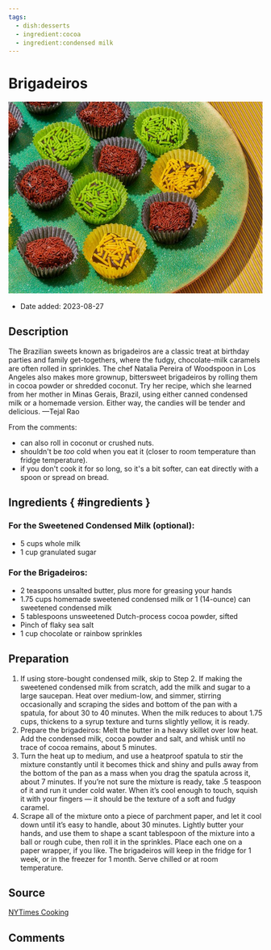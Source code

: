 ```yaml
---
tags:
  - dish:desserts
  - ingredient:cocoa
  - ingredient:condensed milk
---
```

# Brigadeiros

![Recipe picture](../images/brigadeiros-0.png)

- Date added: 2023-08-27

## Description

The Brazilian sweets known as brigadeiros are a classic treat at birthday parties and family get-togethers, where the fudgy, chocolate-milk caramels are often rolled in sprinkles. The chef Natalia Pereira of Woodspoon in Los Angeles also makes more grownup, bittersweet brigadeiros by rolling them in cocoa powder or shredded coconut. Try her recipe, which she learned from her mother in Minas Gerais, Brazil, using either canned condensed milk or a homemade version. Either way, the candies will be tender and delicious. —Tejal Rao

From the comments: 

- can also roll in coconut or crushed nuts.
- shouldn't be *too* cold when you eat it (closer to room temperature than fridge temperature).
- if you don't cook it for so long, so it's a bit softer, can eat directly with a spoon or spread on bread.

## Ingredients { #ingredients }

### For the Sweetened Condensed Milk (optional):

- 5 cups whole milk
- 1 cup granulated sugar

### For the Brigadeiros:

- 2 teaspoons unsalted butter, plus more for greasing your hands
- 1.75 cups homemade sweetened condensed milk or 1 (14-ounce) can sweetened condensed milk
- 5 tablespoons unsweetened Dutch-process cocoa powder, sifted
- Pinch of flaky sea salt
- 1 cup chocolate or rainbow sprinkles

## Preparation

1. If using store-bought condensed milk, skip to Step 2. If making the sweetened condensed milk from scratch, add the milk and sugar to a large saucepan. Heat over medium-low, and simmer, stirring occasionally and scraping the sides and bottom of the pan with a spatula, for about 30 to 40 minutes. When the milk reduces to about 1.75 cups, thickens to a syrup texture and turns slightly yellow, it is ready.
2. Prepare the brigadeiros: Melt the butter in a heavy skillet over low heat. Add the condensed milk, cocoa powder and salt, and whisk until no trace of cocoa remains, about 5 minutes.
3. Turn the heat up to medium, and use a heatproof spatula to stir the mixture constantly until it becomes thick and shiny and pulls away from the bottom of the pan as a mass when you drag the spatula across it, about 7 minutes. If you’re not sure the mixture is ready, take .5 teaspoon of it and run it under cold water. When it’s cool enough to touch, squish it with your fingers — it should be the texture of a soft and fudgy caramel.
4. Scrape all of the mixture onto a piece of parchment paper, and let it cool down until it’s easy to handle, about 30 minutes. Lightly butter your hands, and use them to shape a scant tablespoon of the mixture into a ball or rough cube, then roll it in the sprinkles. Place each one on a paper wrapper, if you like. The brigadeiros will keep in the fridge for 1 week, or in the freezer for 1 month. Serve chilled or at room temperature.

## Source

[NYTimes Cooking](https://cooking.nytimes.com/recipes/1021918-brigadeiros)

## Comments
